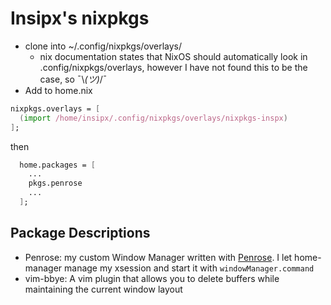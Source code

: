 # Insipx's nixpkgs

- clone into ~/.config/nixpkgs/overlays/
  - nix documentation states that NixOS should automatically look in .config/nixpkgs/overlays, however I have not found this to be the case, so ¯\\_(ツ)_/¯
- Add to home.nix 
```nix
nixpkgs.overlays = [
  (import /home/insipx/.config/nixpkgs/overlays/nixpkgs-inspx)
];
```

then 
```nix
  home.packages = [
    ...
    pkgs.penrose
    ...
  ];
```


## Package Descriptions


- Penrose: my custom Window Manager written with [Penrose](https://github.com/sminez/penrose). I let home-manager manage my xsession and start it with `windowManager.command` 
- vim-bbye: A vim plugin that allows you to delete buffers while maintaining the current window layout

